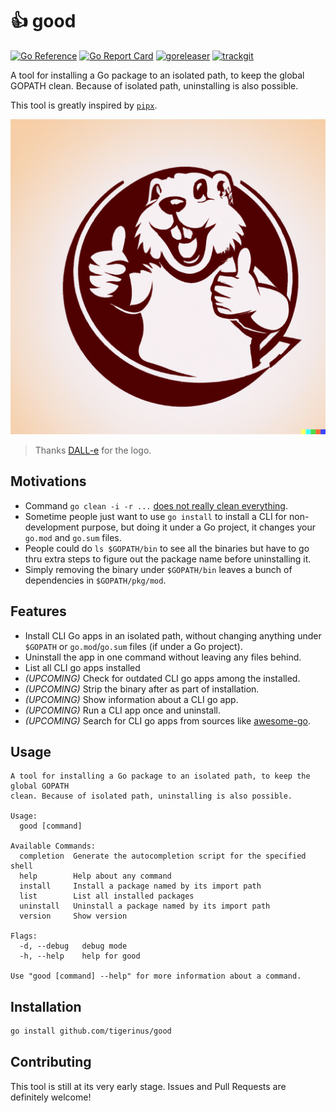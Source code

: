 # 👍 good

[![Go Reference](https://pkg.go.dev/badge/github.com/tigerinus/good.svg)](https://pkg.go.dev/github.com/tigerinus/good) [![Go Report Card](https://goreportcard.com/badge/github.com/tigerinus/good)](https://goreportcard.com/report/github.com/tigerinus/good) [![goreleaser](https://github.com/tigerinus/good/actions/workflows/release.yml/badge.svg)](https://github.com/tigerinus/good/actions/workflows/release.yml)
[![trackgit](https://us-central1-trackgit-analytics.cloudfunctions.net/token/ping/l7hsje3kyhl6a0thk5dl)](https://dashboard.trackgit.com/token/l7hsje3kyhl6a0thk5dl)

A tool for installing a Go package to an isolated path, to keep the global GOPATH
clean. Because of isolated path, uninstalling is also possible.

This tool is greatly inspired by [`pipx`](https://github.com/pypa/pipx).

![a logo of gopher with thumb up without any text](logo.png)
> Thanks [DALL-e](https://openai.com/dall-e-2/) for the logo.

## Motivations

- Command `go clean -i -r ...` [does not really clean everything](https://www.reddit.com/r/golang/comments/pzeunz/proper_package_management_commands_in_go_117/).
- Sometime people just want to use `go install` to install a CLI for non-development purpose, but doing it under a Go project, it changes your `go.mod` and `go.sum` files.
- People could do `ls $GOPATH/bin` to see all the binaries but have to go thru extra steps to figure out the package name before uninstalling it.
- Simply removing the binary under `$GOPATH/bin` leaves a bunch of dependencies in `$GOPATH/pkg/mod`.

## Features

- Install CLI Go apps in an isolated path, without changing anything under `$GOPATH` or `go.mod`/`go.sum` files (if under a Go project).
- Uninstall the app in one command without leaving any files behind.
- List all CLI go apps installed
- *(UPCOMING)* Check for outdated CLI go apps among the installed.
- *(UPCOMING)* Strip the binary after as part of installation.
- *(UPCOMING)* Show information about a CLI go app.
- *(UPCOMING)* Run a CLI app once and uninstall.
- *(UPCOMING)* Search for CLI go apps from sources like [awesome-go](https://awesome-go.com/).

## Usage

```text
A tool for installing a Go package to an isolated path, to keep the global GOPATH
clean. Because of isolated path, uninstalling is also possible.

Usage:
  good [command]

Available Commands:
  completion  Generate the autocompletion script for the specified shell
  help        Help about any command
  install     Install a package named by its import path
  list        List all installed packages
  uninstall   Uninstall a package named by its import path
  version     Show version

Flags:
  -d, --debug   debug mode
  -h, --help    help for good

Use "good [command] --help" for more information about a command.
```

## Installation

```bash
go install github.com/tigerinus/good
```

## Contributing

This tool is still at its very early stage. Issues and Pull Requests are definitely welcome!
